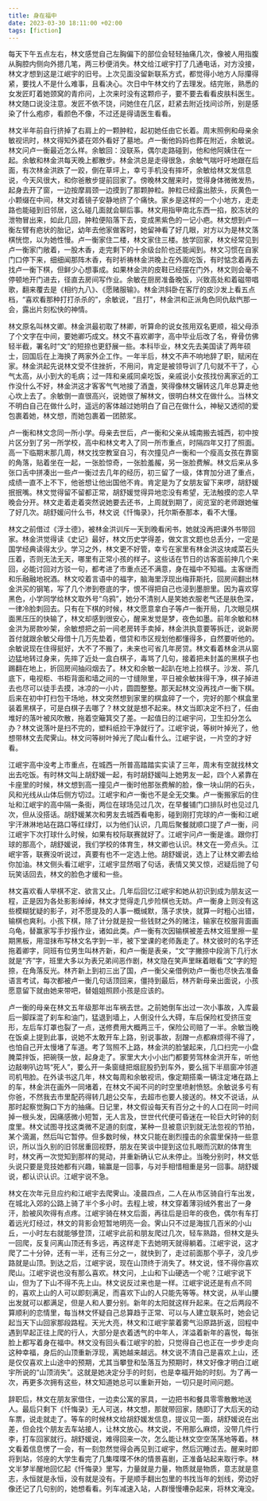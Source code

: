 ```yaml
---
title: 身在福中
date: 2023-03-30 18:11:00 +02:00
tags: [fiction]
---
```


每天下午五点左右，林文感觉自己左胸偏下的部位会轻轻抽痛几次，像被人用指腹从胸腔内侧向外摁几笔，两三秒便消失。林文给江岷宇打了几通电话，对方没接，林文才想到这是江岷宇的旧号。上次见面没留新联系方式，都觉得小地方人际攥得紧，要找人不是什么难事，且看决心。次日中午林文约了去理发。结完账，熟悉的女发匠盯着她颈窝的青疖问，上次来时没有这颗疖子，要不要去看看皮肤科医生。林文随口说没注意。发匠不依不饶，问她住在几区，赶紧去附近找间诊所，别是感染了什么疱疹，看颜色不像，不过还是得请医生看看。

林文半年前自行挤掉了右肩上的一颗肿粒，起初她任由它长着。周末照例和母亲余敏视讯时，林文得知外婆在郊外看好了墓地。卢一衡他妈妈也葬在附近，余敏说。林文问卢一衡最近怎么样。余敏回：没联系，偶尔走路碰到，他和他阿姨住在一起。余敏和林金洪每天晚上都散步。林金洪总是走得很急，余敏气喘吁吁地跟在后面，有次林金洪跌了一跤，倒在草坪上，幸亏手机没有摔坏，余敏给林文发信息说，今天风很大，和你爸散步提前回家了。傍晚林文醒来时，觉得身体微微发热，起身去开了窗，一边按摩肩颈一边摸到了那颗肿粒。肿粒已经露出脓头，灰黄色一小颗缀在中间，林文对着镜子安静地挤了个痛快。家乡是这样的一个小地方，走走路也能碰到旧邻居，这么碰几面就会聊后事。林文用指甲南北东西一掐，胶冻状的泄物冒出来，如此几回，肿粒便陷落下去，变成黑紫色的一记小疤。林文想到卢一衡左臂有疤状的胎记，幼年去他家做客时，她留神看了好几眼，对方以为是林文落棋恍惚，以为她性慢。卢一衡家住二楼，林文家住三楼。放学回家，林文经常见到卢一衡家门敞着，一股木香，走完剩下的十余级台阶也还能闻到。林文习惯在自家门口停下来，细细闻那阵木香，有时祈祷林金洪晚上在外面吃饭，有时惦念着再去找卢一衡下棋，但鲜少心想事成。如果林金洪的皮鞋已经摆在门外，林文则会毫不停顿地开门进去，径直去房间写作业。余敏在厨房准备晚饭，兴致高处和着磁带唱歌，翻来覆去是《相约九八》、《愿赌服输》。林金洪斜卧在客厅的皮沙发上看五点档，“喜欢看那种打打杀杀的”，余敏说，“且打”，林金洪和正派角色同仇敌忾那一会，露出片刻松快的神情。

林文原名叫林文卿。林金洪最初取了林卿，听算命的说女孩用双名更顺，祖父母添了个文字在中间，要她卿巧成文。林文不喜欢卿字，高中毕业后改了名，脊骨仿佛轻半截，署名时“文”的短捺也更舒展一些。本科毕业，林文先去美国读了两年硕士，回国后在上海换了两家外企工作。一年半后，林文不声不响地辞了职，赋闲在家。林金洪起先说林文受不住挫折，不用问，肯定是被领导训了几句就不干了，心气太高，从小到大的毛病；过一阵和亲戚同桌吃饭，亲戚说小女孩找份离家近的工作没什么不好，林金洪这才客客气气地接了酒盏，笑得像林文辗转这几年总算走他心坎上去了。余敏倒一直很高兴，说她很了解林文，很明白林文在做什么。当林文不明白自己在做什么时，遥远的客体越过她明白了自己在做什么，神秘又透彻的爱包裹着她，林文想，而她包裹着一团脓浆。

卢一衡和林文念同一所小学。母亲去世后，卢一衡和父亲从城南搬去城西，初中按片区分到了另一所学校，高中和林文考入了同一所市重点，时隔四年又打了照面。高一下临期末那几周，林文找空教室自习，有次撞见卢一衡和一个瘦高女孩在靠窗的角落，贴着坐在一起，一张脸惊奇，一张脸羞赧，另一张脸费解。林文后来从多张口舌中拼凑出一些卢一衡过去几年的经历，初三留了一级，体育加分进了重点，成绩一直不上不下，他爸想让他出国他不肯。肯定是为了女朋友留下来啰，胡舒媛抿抿嘴。林文觉得留不留都正常，胡舒媛觉得异地恋没有希望，无法触摸的恋人早晚会分开。林文走着走着突然说她要去还书，上周就到期了，阅览室的老师跟她催了好几次。胡舒媛问什么书，林文说《忏悔录》，托尔斯泰那本，看不大懂。

林文之前借过《浮士德》，被林金洪训斥一天到晚看闲书，她就没再把课外书带回家。林金洪觉得读《史记》最好，林文历史学得差，做文言文题也总丢分，一定是国学经典读得太少。学习之外，林文更不好管，幸亏在家里有林金洪这块咸菜石头压着，否则无法无天，哪里有正常小孩的样子。这些话在节日的访客面前抻几个来回，必能讨回对方驳一句，都考进了市重点还不满意，身在福中不知福。主客继而和乐融融地祝酒。林文咬着言语中的福字，脑海里浮现出梅菲斯托，回房间翻出林金洪买的钢笔，写了几个渗到卷底的字，恨不得把自己也浸到墨胆里。因为喜欢穿黑色，小学同学给林文取外号“乌鸦”，她分不清别人是笑她衣服老气还是肤色深，一律冷脸刺回去。只有在下棋的时候，林文愿意拿白子等卢一衡开局，几次眼见棋面黑压压的快输了，林文却感到很安心，醒来发觉是梦，夜色如墨。前年余敏和林金洪为房款吵架，余敏想把之前一间老房转手卖掉，林金洪执意要等拆迁，说新房首付就跟余敏父母借十几万先垫着，借贷和市区规划他都懂得多，自然要听他的。余敏说现在住得挺好，大不了不搬了，未来也可省几年房贷。林文看着林金洪从窗边猛地转过身来，先摔了近处一盒白棋子，毒骂了几句，接着把未封盖的黑棋子也踢翻在地上，折回房间抽闷烟去了。林文和余敏一起趴在地上捡棋子。沙发、茶几底下，电视柜、书柜背面和墙之间的一寸缝隙里，平日被余敏抹得干净，棋子掉进去也尽可以徒手去摸，冰凉的一小片，圆圆整整。那天起林文没再找卢一衡下棋。后来在初中打扫包干场地，林文突然想到家里的棋盒碎了一个，完好的那个棋盒里装着黑棋子，可是白棋子去哪了？林文就是想不起来。林文当即决定不扫了，任由堆好的落叶被风吹散，拖着空簸箕交了差。一起值日的江岷宇问，卫生扣分怎么办？林文说落叶是扫不完的，塑料纸捡干净就行了。江岷宇说，等树叶掉光了，他想带林文去爬霁山。林文问等树叶掉光了爬山看什么。江岷宇说，一片空的才好看。

江岷宇高中没考上市重点，在城西一所普高踏踏实实读了三年，周末有空就找林文出去吃饭。有时林文叫上胡舒媛一起，有时胡舒媛叫上她男友一起，四个人紧靠在卡座里的时候，林文想到高一撞见卢一衡时他那张费解的脸，像一块山阴的石头，风和光线从山体后侧方切过。江岷宇和卢一衡也不是全无交集。卢一衡搬家后的住址和江岷宇的高中隔一条街，两位在球场见过几次，在早餐铺门口排队时也见过几次，但从没搭话。胡舒媛某次和男友去城西看电影，碰到刚打完球的卢一衡和江岷宇汗淋淋地站在路口等红绿灯，以为他们认识，几周后聚餐就顺口提了卢一衡，问江岷宇下次打球什么时候，如果有校际联赛就好了。江岷宇问卢一衡是谁。跟你打球的那高个，胡舒媛说，我们学校的体育生，林文卿也认识。林文在一旁点头。江岷宇答，联赛没听说过，真要有也不一定选上他。胡舒媛说，选上了让林文卿去给你加油。林文侧头看江岷宇，江岷宇显然咽了句话，表情又笑又惊，迟疑后抛了句玩笑话回去，林文的脸色才缓和一些。

林文喜欢看人举棋不定、欲言又止。几年后回忆江岷宇和她从初识到成为朋友这一程，正是因为各处影影绰绰，林文才觉得走几步险棋也无妨。卢一衡身上则没有这些模糊犹疑的影子，对不愿提及的人事一概缄默，落子求快，就算一时粗心出错，输棋也爽利。小孩下棋，除了计分就是投一些钱财之外的赌注，输家在校服背面画乌龟，替赢家写手抄报作业，诸如此类。卢一衡有次因输棋被差去林文班里擦一星期黑板，用湿抹布写林文名字到一半，被下堂课的老师轰走了。林文彼时的名字还拖着卿字，同班有位男生叫林齐新，和卢一衡是表亲，“文”字撇捺中段淌下几行水就是“齐”字，班里大多以为表兄弟间恶作剧，林文隐在笑声里眯着眼看“文”字的短捺，在角落反光。林齐新上到初三出了国，卢一衡父亲借例劝卢一衡也尽快去准备语言考试，每次都被卢一衡几句话顶回来，僵持到最后，林齐新母亲出面说，小孩愿意留下就由她来带吧，替姐姐照顾小孩是应该的。

卢一衡的母亲在林文五年级那年出车祸去世。之前她倒车出过一次小事故，入库最后一脚踩混了刹车和油门，猛退到墙上，人倒没什么大碍，车后保险杠受挤压变形，左后车灯罩也裂了一点，送修费用大概两三千，保险公司赔了一半。余敏当晚在饭桌上提到此事，说她不太敢开车上路，别说事故，刮蹭一点都麻烦得不得了，也怕自己开太慢堵了车道。考了驾照不上路，林金洪的脸皱起来，几口扫完一小盘腌菜拌饭，把碗筷一放，起身走了。家里大大小小出门都要劳驾林金洪开车，听他边敲喇叭边骂“死人”，要么开一条窗缝把烟屁股扔到车外，要么摇下半扇窗冲邻道司机甩脸。在外读书这几年，林文每周和余敏视讯，像定期搭乘一辆注定堵在路上的车，林金洪在画外一同堵着，在林文不闻不问的时空里喷射愤怒。余敏说多亏有你爸，不然我去市里配药得转几趟公交车，去超市也要人接送的。林文不说话，从那时起察觉胸口下方的抽痛。日记里，林文假设每天有百分之十的人口在同一时间掉一根头发，因痛感微小短暂，无人言及，世世代代便可昏迷在一轮巨大时钟的刻度里。林文试图寻找这类微不足道的刻度，某种一旦被意识到就无法忽视的节拍，某个滴漏，然后叫它暂停。但多数时候，林文只能在剧烈撞击的余震里保持一些意识，所以当久别的旧邻居重回视野，朋友在笑谈中提到这位扎眼而沉默的体育生时，林文再一次觉知到那样的晃动，并重新确认它从未停止。当晚分别时，林文低头说只要是竞技她都有兴趣，输赢是一回事，与对手相惜相重是另一回事。胡舒媛说，都认识认识。江岷宇说不急。

林文在次年元旦应约和江岷宇去爬霁山。凌晨四点，二人在从市区骑自行车出发，在城北入郊的公路上骑了半个多小时。去程上坡，林文穿着薄羽绒外套出了一身汗，脸被风吹得有点疼。江岷宇骑在林文后面，再往后是旧年的夜色，偶尔有车打着远光灯经过，林文的背影会短暂地明亮一会。霁山只不过是海拔几百米的小山丘，一小时左右就能够登顶，江岷宇此前和朋友爬过几次，轻车熟路，但林文是头一回爬，反复问离山顶还有多远，再这样走下去她明天就得躺着。江岷宇说，这才爬了二十分钟，还有一半，还有三分之一，就快到了，走过前面那个亭子，没几步路就是山顶。到达之后，江岷宇说，现在山顶终于消失了。林文说，怪不得你喜欢爬山。江岷宇说也没有那么喜欢。林文问，上山和下山硬选一个呢？江岷宇说下山，但为了下山不得不先上山。林文说反过来也是一样。江岷宇说还是有点不同的，喜欢上山的人可以即刻满足，而喜欢下山的人只能先等等。林文说，从半山腰出发就可以都满足，但是人和人要分别。新年的太阳就这样升起来。在之后两段不算顺利的恋情里，每当林文怀疑自己总算趋于正常、可以与人建立联系时，她会记起当天下山回家那段路程。天光大亮，林文和江岷宇蒙着雾气沿原路折返，回程中遇到早起正往上爬的行人，大部分是衣着透气的中年人，洋溢着新年的喜悦，每张脸上都写着身在福中。林文没有回头看江岷宇的脸，只觉得自己也正在一步步走向这种幸福，身后的山顶重新浮现，离她越来越远。林文说不清自己是喜欢上山，还是仅仅喜欢上山途中的预期，尤其当攀登和坠落互为预期时，林文好像才明白江岷宇所说的“山顶消失”。这就是她决定分手的时刻，也是幸福开始的时刻。为了再一次，再更多次拥有这些，林文知道她总可以重新开始，一切只是时间问题。

辞职后，林文在朋友家借住，一边卖公寓的家具，一边把书和餐具零零散散地送人。最后只剩下《忏悔录》无人可送，林文想，那就带回家，随即订了大后天的动车票，说走就走了。等车的时候林文给胡舒媛发信息，提议见一面，胡舒媛说在出差，但会找个朋友去车站接人，让林文放心。林文说，不用那么麻烦，没带几件行李，打车回家就行。胡舒媛说，难得回来一次，怎么能让林文空空荡荡地等着。林文看着信息愣了一会，有一刻忽然觉得会再见到江岷宇，然后沉睡过去。醒来时即将到站，邻座的大学生看完了几集喋喋不休的情景喜剧，正准备站起来取行李。林文半梦半醒地回忆起《忏悔录》里写，力量就是力量，物质就是物质，意志就是意志，永恒就是永恒，没有就是没有。于是顺手翻出包里的书找当年的划线，旁边好像还记了几句别的，她想看看。列车减速入站，人群慢慢嘈杂起来，将林文淹没。